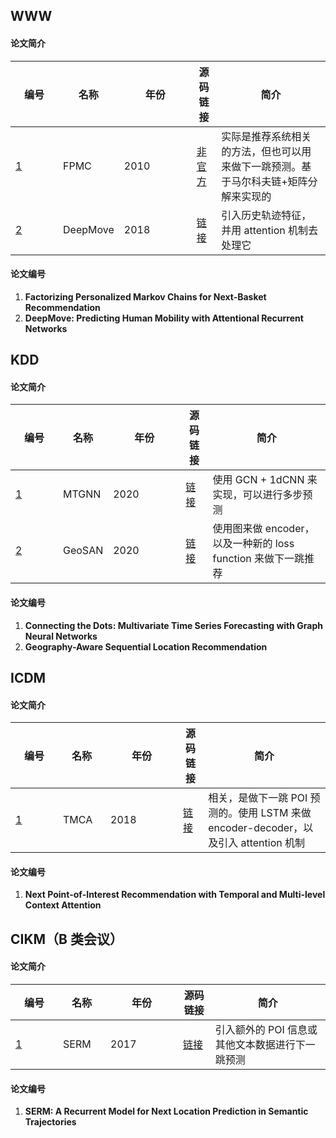 <style
  type="text/css">
table th:first-of-type {width:60px;}

table th:nth-of-type(2) {width:60px;}

table th:nth-of-type(3) {width:60px;}

table th:nth-of-type(3) {width:100px;}
</style>
<style
  type="text/css">
h1 {color:red;}

p {color:blue;}
</style>

## WWW

#### 论文简介

| 编号        | 名称     | 年份 | 源码链接                                    | 简介                                                         |
| ----------- | -------- | ---- | ------------------------------------------- | ------------------------------------------------------------ |
| [1](#WWW-1) | FPMC     | 2010 | [非官方](https://github.com/khesui/FPMC)    | 实际是推荐系统相关的方法，但也可以用来做下一跳预测。基于马尔科夫链+矩阵分解来实现的 |
| [2](#WWW-1) | DeepMove | 2018 | [链接](https://github.com/vonfeng/DeepMove) | 引入历史轨迹特征，并用 attention 机制去处理它                |

#### 论文编号

1. **<span id = "WWW-1">Factorizing Personalized Markov Chains for Next-Basket Recommendation</span>**
2. **<span id="WWW-2">DeepMove: Predicting Human Mobility with Attentional Recurrent Networks</span>**

## KDD

#### 论文简介

| 编号           | 名称 | 年份 | 源码链接 | 简介                               |
| -------------- | ---------- | ----------------------------------------- | ----------------------------------------- | ----------------------------------------- |
| [1](#KDD-1) | MTGNN | 2020 | [链接](https://github.com/nnzhan/MTGNN) | 使用 GCN + 1dCNN 来实现，可以进行多步预测 |
| [2](#KDD-2)   | GeoSAN | 2020 | [链接](https://github.com/libertyeagle/GeoSAN) | 使用图来做 encoder，以及一种新的 loss function 来做下一跳推荐 |


#### 论文编号

1. **<span id="KDD-1">Connecting the Dots: Multivariate Time Series Forecasting with Graph Neural Networks</span>**
2. **<span id = "KDD-2">Geography-Aware Sequential Location Recommendation</span>**

## ICDM

#### 论文简介

| 编号         | 名称 | 年份 | 源码链接                               | 简介                                                         |
| ------------ | ---- | ---- | -------------------------------------- | ------------------------------------------------------------ |
| [1](#ICDM-1) | TMCA | 2018 | [链接](https://github.com/zhenql/TMCA) | 相关，是做下一跳 POI 预测的。使用 LSTM 来做 encoder-decoder，以及引入 attention 机制 |

#### 论文编号

1. **<span id = "ICDM-1">Next Point-of-Interest Recommendation with Temporal and Multi-level Context Attention</span>**

## CIKM（B 类会议）

#### 论文简介

| 编号         | 名称 | 年份 | 源码链接                                 | 简介                                            |
| ------------ | ---- | ---- | ---------------------------------------- | ----------------------------------------------- |
| [1](#CIKM-1) | SERM | 2017 | [链接](https://github.com/yaodi833/serm) | 引入额外的 POI 信息或其他文本数据进行下一跳预测 |

#### 论文编号

1. **<span id = "CIKM-1">SERM: A Recurrent Model for Next Location Prediction in Semantic Trajectories</span>**
